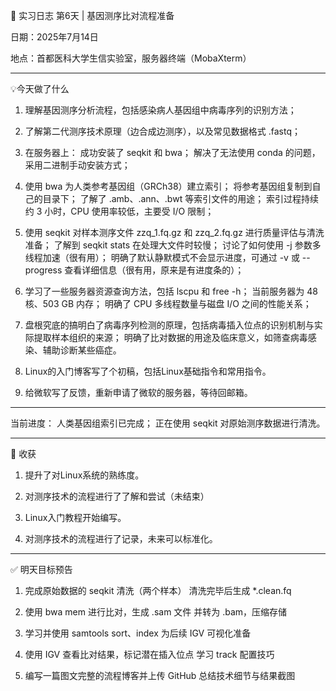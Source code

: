 🧬 实习日志 第6天 | 基因测序比对流程准备

 日期：2025年7月14日

 地点：首都医科大学生信实验室，服务器终端（MobaXterm）

---

💡今天做了什么

1. 理解基因测序分析流程，包括感染病人基因组中病毒序列的识别方法；

2. 了解第二代测序技术原理（边合成边测序），以及常见数据格式 .fastq；

3. 在服务器上：
    成功安装了 seqkit 和 bwa；
    解决了无法使用 conda 的问题，采用二进制手动安装方式；

4. 使用 bwa 为人类参考基因组（GRCh38）建立索引；
    将参考基因组复制到自己的目录下；
    了解了 .amb、.ann、.bwt 等索引文件的用途；
    索引过程持续约 3 小时，CPU 使用率较低，主要受 I/O 限制；

5. 使用 seqkit 对样本测序文件 zzq_1.fq.gz 和 zzq_2.fq.gz 进行质量评估与清洗准备；
    了解到 seqkit stats 在处理大文件时较慢；
    讨论了如何使用 -j 参数多线程加速（很有用）；
    明确了默认静默模式不会显示进度，可通过 -v 或 --progress 查看详细信息（很有用，原来是有进度条的）；

6. 学习了一些服务器资源查询方法，包括 lscpu 和 free -h；
    当前服务器为 48 核、503 GB 内存；
    明确了 CPU 多线程数量与磁盘 I/O 之间的性能关系；

7. 盘根究底的搞明白了病毒序列检测的原理，包括病毒插入位点的识别机制与实际提取样本组织的来源；
    明确了比对数据的用途及临床意义，如筛查病毒感染、辅助诊断某些癌症。

8.  Linux的入门博客写了个初稿，包括Linux基础指令和常用指令。

9.  给微软写了反馈，重新申请了微软的服务器，等待回邮箱。

---

当前进度：
人类基因组索引已完成；
正在使用 seqkit 对原始测序数据进行清洗。

---

 🧠 收获

1.  提升了对Linux系统的熟练度。

2.  对测序技术的流程进行了了解和尝试（未结束）

3.  Linux入门教程开始编写。

4.  对测序技术的流程进行了记录，未来可以标准化。

---

✅ 明天目标预告

1.  完成原始数据的 seqkit 清洗（两个样本）	清洗完毕后生成 *.clean.fq

2.  使用 bwa mem 进行比对，生成 .sam 文件	并转为 .bam，压缩存储

3.  学习并使用 samtools sort、index	为后续 IGV 可视化准备

4.  使用 IGV 查看比对结果，标记潜在插入位点	学习 track 配置技巧

5.  编写一篇图文完整的流程博客并上传 GitHub	总结技术细节与结果截图
